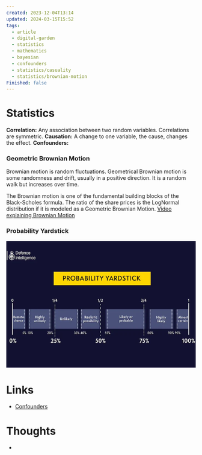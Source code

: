 ```yaml
---
created: 2023-12-04T13:14
updated: 2024-03-15T15:52
tags:
  - article
  - digital-garden
  - statistics
  - mathematics
  - bayesian
  - confounders
  - statistics/casuality
  - statistics/brownian-motion
Finished: false
---
```


# Statistics


**Correlation:** Any association between two random variables. Correlations are symmetric. 
**Causation:** A change to one variable, the cause, changes the effect. 
**Confounders:** 


### Geometric Brownian Motion 

Brownian motion is random fluctuations. Geometrical Brownian motion is some randomness and drift, usually in a positive direction. It is a random walk but increases over time. 

The Brownian motion is one of the fundamental building blocks of the Black-Scholes formula. 
The ratio of the share prices is the LogNormal distribution if it is modeled as a Geometric Brownian Motion. 
[Video explaining Brownian Motion](https://www.youtube.com/watch?v=sIKD1tQryHg&ab_channel=MathsPartner)
### Probability Yardstick

![](../../static/images/IMG_1356.png)
# Links
- [Confounders](https://www.youtube.com/watch?v=SGGLkrJa9_w&list=WL&index=37&ab_channel=VeryNormal)

# Thoughts 
- 


